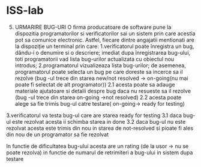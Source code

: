 # ISS-lab
5. URMARIRE BUG-URI O firma producatoare de software pune la dispozitia programatorilor si verificatorilor sai un sistem prin care acestia pot sa comunice electronic. Astfel, fiecare dintre angajatii mentionati are la dispoziție un terminal prin care: 
1.verificatorul  poate  înregistra  un  bug,  dându-i  o  denumire  si  o  descriere;  imediat  dupa înregistrarea bug-ului, toti  programatorii vad  lista bug-urilor  actualizata cu obiectul nou introdus; 
2.programatorul vizualizeaza lista bug-urilor; de asemenea, programatorul poate selecta un bug pe care doreste sa incerce sa il rezolve (bug -ul trece din starea new/not resolved  -> on-going(nu mai poate fi selectat de alt programator))
	  2.1 acesta poate sa adauge materiale ajutatoare si detalii despre bug daca nu resueste sa il rezolve  (bug -ul trece din starea on-going ->not resolved)
	  2.2 acesta poate alege sa fie trimis bug-ul catre testare( on-going-> ready for testing)

3.verificatorul va testa bug-ul care are starea ready for testing
	3.1 daca bug-ul este rezolvat acesta ii schimba starea in done
	3.2 daca bug-ul nu este rezolvat acesta este trimis din nou in starea de not-resolved si pioate fi ales din nou de un programator sa fie rezolvat

In functie de dificultatea bug-ului acesta are un rating (de la usor -> nu se poate rezolva) in functie de numarul de retrimiteri a bug-ului in sistem dupa testare
